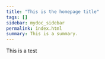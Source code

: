 ```yaml
---
title: "This is the homepage title"
tags: []
sidebar: mydoc_sidebar
permalink: index.html
summary: This is a summary.
---
```


This is a test

